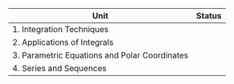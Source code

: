 
| Unit | Status |
|------|--------|
| 1. Integration Techniques |  |
| 2. Applications of Integrals |  |
| 3. Parametric Equations and Polar Coordinates |  |
| 4. Series and Sequences |  |
